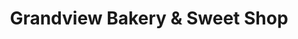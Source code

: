 ---
title: "Grandview Bakery & Sweet Shop"
url: /pittsburgh/grandview-bakery-und-sweet-shop/
shop: Bäckerei
---